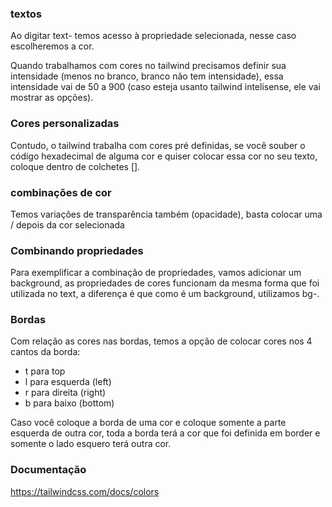 ### textos

Ao digitar text-<propriedade> temos acesso à propriedade selecionada, nesse caso escolheremos a cor.

Quando trabalhamos com cores no tailwind precisamos definir sua intensidade (menos no branco, branco não tem intensidade), essa intensidade vai de 50 a 900 (caso esteja usanto tailwind intelisense, ele vai mostrar as opções).

### Cores personalizadas

Contudo, o tailwind trabalha com cores pré definidas, se você souber o código hexadecimal de alguma cor e quiser colocar essa cor no seu texto, coloque dentro de colchetes [].

### combinações de cor

Temos variações de transparência também (opacidade), basta colocar uma / depois da cor selecionada

### Combinando propriedades

Para exemplificar a combinação de propriedades, vamos adicionar um background, as propriedades de cores funcionam da mesma forma que foi utilizada no text, a diferença é que como é um background, utilizamos bg-<propriedade>.

### Bordas

Com relação as cores nas bordas, temos a opção de colocar cores nos 4 cantos da borda:

- t para top
- l para esquerda (left)
- r para direita (right)
- b para baixo (bottom)

Caso você coloque a borda de uma cor e coloque somente a parte esquerda de outra cor, toda a borda terá a cor que foi definida em border e somente o lado esquero terá outra cor.

### Documentação

https://tailwindcss.com/docs/colors

